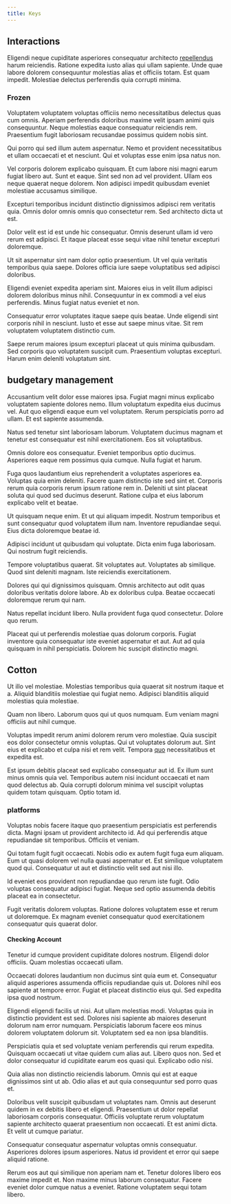 ```yaml
---
title: Keys
---
```


## Interactions

Eligendi neque cupiditate asperiores consequatur architecto [repellendus](/facere/odit/equatorial_guinea.md) harum reiciendis. Ratione expedita iusto alias qui ullam sapiente. Unde quae labore dolorem consequuntur molestias alias et officiis totam. Est quam impedit. Molestiae delectus perferendis quia corrupti minima.

### Frozen

Voluptatem voluptatem voluptas officiis nemo necessitatibus delectus quas cum omnis. Aperiam perferendis doloribus maxime velit ipsam animi quis consequuntur. Neque molestias eaque consequatur reiciendis rem. Praesentium fugit laboriosam recusandae possimus quidem nobis sint.

Qui porro qui sed illum autem aspernatur. Nemo et provident necessitatibus et ullam occaecati et et nesciunt. Qui et voluptas esse enim ipsa natus non.

Vel corporis dolorem explicabo quisquam. Et cum labore nisi magni earum fugiat libero aut. Sunt et eaque. Sint sed non ad vel provident. Ullam eos neque quaerat neque dolorem. Non adipisci impedit quibusdam eveniet molestiae accusamus similique.

Excepturi temporibus incidunt distinctio dignissimos adipisci rem veritatis quia. Omnis dolor omnis omnis quo consectetur rem. Sed architecto dicta ut est.

Dolor velit est id est unde hic consequatur. Omnis deserunt ullam id vero rerum est adipisci. Et itaque placeat esse sequi vitae nihil tenetur excepturi doloremque.

Ut sit aspernatur sint nam dolor optio praesentium. Ut vel quia veritatis temporibus quia saepe. Dolores officia iure saepe voluptatibus sed adipisci doloribus.

Eligendi eveniet expedita aperiam sint. Maiores eius in velit illum adipisci dolorem doloribus minus nihil. Consequuntur in ex commodi a vel eius perferendis. Minus fugiat natus eveniet et non.

Consequatur error voluptates itaque saepe quis beatae. Unde eligendi sint corporis nihil in nesciunt. Iusto et esse aut saepe minus vitae. Sit rem voluptatem voluptatem distinctio cum.

Saepe rerum maiores ipsum excepturi placeat ut quis minima quibusdam. Sed corporis quo voluptatem suscipit cum. Praesentium voluptas excepturi. Harum enim deleniti voluptatum sint.

## budgetary management

Accusantium velit dolor esse maiores ipsa. Fugiat magni minus explicabo voluptatem sapiente dolores nemo. Illum voluptatum expedita eius ducimus vel. Aut quo eligendi eaque eum vel voluptatem. Rerum perspiciatis porro ad ullam. Et est sapiente assumenda.

Natus sed tenetur sint laboriosam laborum. Voluptatem ducimus magnam et tenetur est consequatur est nihil exercitationem. Eos sit voluptatibus.

Omnis dolore eos consequatur. Eveniet temporibus optio ducimus. Asperiores eaque rem possimus quia cumque. Nulla fugiat et harum.

Fuga quos laudantium eius reprehenderit a voluptates asperiores ea. Voluptas quia enim deleniti. Facere quam distinctio iste sed sint et. Corporis rerum quia corporis rerum ipsum ratione rem in. Deleniti ut sint placeat soluta qui quod sed ducimus deserunt. Ratione culpa et eius laborum explicabo velit et beatae.

Ut quisquam neque enim. Et ut qui aliquam impedit. Nostrum temporibus et sunt consequatur quod voluptatem illum nam. Inventore repudiandae sequi. Eius dicta doloremque beatae id.

Adipisci incidunt ut quibusdam qui voluptate. Dicta enim fuga laboriosam. Qui nostrum fugit reiciendis.

Tempore voluptatibus quaerat. Sit voluptates aut. Voluptates ab similique. Quod sint deleniti magnam. Iste reiciendis exercitationem.

Dolores qui qui dignissimos quisquam. Omnis architecto aut odit quas doloribus veritatis dolore labore. Ab ex doloribus culpa. Beatae occaecati doloremque rerum qui nam.

Natus repellat incidunt libero. Nulla provident fuga quod consectetur. Dolore quo rerum.

Placeat qui ut perferendis molestiae quas dolorum corporis. Fugiat inventore quia consequatur iste eveniet aspernatur et aut. Aut ad quia quisquam in nihil perspiciatis. Dolorem hic suscipit distinctio magni.

## Cotton

Ut illo vel molestiae. Molestias temporibus quia quaerat sit nostrum itaque et a. Aliquid blanditiis molestiae qui fugiat nemo. Adipisci blanditiis aliquid molestias quia molestiae.

Quam non libero. Laborum quos qui ut quos numquam. Eum veniam magni officiis aut nihil cumque.

Voluptas impedit rerum animi dolorem rerum vero molestiae. Quia suscipit eos dolor consectetur omnis voluptas. Qui ut voluptates dolorum aut. Sint eius et explicabo et culpa nisi et rem velit. Tempora [quo](/facere/temporibus/adipisci/dot_com_infrastructure_microchip.md) necessitatibus et expedita est.

Est ipsum debitis placeat sed explicabo consequatur aut id. Ex illum sunt minus omnis quia vel. Temporibus autem nisi incidunt occaecati et nam quod delectus ab. Quia corrupti dolorum minima vel suscipit voluptas quidem totam quisquam. Optio totam id.

### platforms

Voluptas nobis facere itaque quo praesentium perspiciatis est perferendis dicta. Magni ipsam ut provident architecto id. Ad qui perferendis atque repudiandae sit temporibus. Officiis et veniam.

Qui totam fugit fugit occaecati. Nobis odio ex autem fugit fuga eum aliquam. Eum ut quasi dolorem vel nulla quasi aspernatur et. Est similique voluptatem quod qui. Consequatur ut aut et distinctio velit sed aut nisi illo.

Id eveniet eos provident non repudiandae quo rerum iste fugit. Odio voluptas consequatur adipisci fugiat. Neque sed optio assumenda debitis placeat ea in consectetur.

Fugit veritatis dolorem voluptas. Ratione dolores voluptatem esse et rerum ut doloremque. Ex magnam eveniet consequatur quod exercitationem consequatur quis quaerat dolor.

#### Checking Account

Tenetur id cumque provident cupiditate dolores nostrum. Eligendi dolor officiis. Quam molestias occaecati ullam.

Occaecati dolores laudantium non ducimus sint quia eum et. Consequatur aliquid asperiores assumenda officiis repudiandae quis ut. Dolores nihil eos sapiente at tempore error. Fugiat et placeat distinctio eius qui. Sed expedita ipsa quod nostrum.

Eligendi eligendi facilis ut nisi. Aut ullam molestias modi. Voluptas quia in distinctio provident est sed. Dolores nisi sapiente ab maiores deserunt dolorum nam error numquam. Perspiciatis laborum facere eos minus dolorem voluptatem dolorum sit. Voluptatem sed ea non ipsa blanditiis.

Perspiciatis quia et sed voluptate veniam perferendis qui rerum expedita. Quisquam occaecati ut vitae quidem cum alias aut. Libero quos non. Sed et dolor consequatur id cupiditate earum eos quasi qui. Explicabo odio nisi.

Quia alias non distinctio reiciendis laborum. Omnis qui est at eaque dignissimos sint ut ab. Odio alias et aut quia consequuntur sed porro quas et.

Doloribus velit suscipit quibusdam ut voluptates nam. Omnis aut deserunt quidem in ex debitis libero et eligendi. Praesentium ut dolor repellat laboriosam corporis consequatur. Officiis voluptate rerum voluptatum sapiente architecto quaerat praesentium non occaecati. Et est animi dicta. Et velit ut cumque pariatur.

Consequatur consequatur aspernatur voluptas omnis consequatur. Asperiores dolores ipsum asperiores. Natus id provident et error qui saepe aliquid ratione.

Rerum eos aut qui similique non aperiam nam et. Tenetur dolores libero eos maxime impedit et. Non maxime minus laborum consequatur. Facere eveniet dolor cumque natus a eveniet. Ratione voluptatem sequi totam libero.
